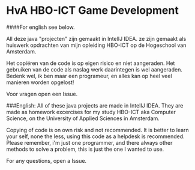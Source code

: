 # HvA HBO-ICT Game Development 
####For english see below.

All deze java "projecten" zijn gemaakt in IntelIJ IDEA.
ze zijn gemaakt als huiswerk opdrachten van mijn opleiding HBO-ICT op de Hogeschool van Amsterdam.

Het copiëren van de code is op eigen risico en niet aangeraden. Het gebruiken van de code als naslag werk daarintegen is wel aangeraden.
Bedenk wel, ik ben maar een programeur, en alles kan op heel veel manieren worden opgelost!

Voor vragen open een Issue. 


###English:
All of these java projects are made in IntelIJ IDEA.
They are made as homework excercises for my study HBO-ICT aka Computer Science, on the University of Applied Sciences in Amsterdam.

Copying of code is on own risk and not recommended. It is better to learn your self, none the less, using this code as a helpdesk is recommended.
Please remember, i'm just one programmer, and there always other methods to solve a problem, this is just the one I wanted to use.

For any questions, open a Issue.
